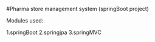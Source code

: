 #Pharma store management system (springBoot project)

Modules used:

1.springBoot
2.springjpa
3.springMVC

